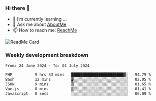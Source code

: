 ### Hi there 👋

- 🌱 I’m currently learning ...
- 💬 Ask me about [AboutMe](https://www.itzcy.com/about)
- 📫 How to reach me: [ReachMe](https://www.itzcy.com/about)

![ReadMe Card](https://github-readme-stats-ten-gilt.vercel.app/api?username=SuperChenYun&show_icons=true&title_color=fff&icon_color=79ff97&text_color=9f9f9f&bg_color=151515&hide_border=true)

### Weekly development breakdown
<!--START_SECTION:waka-->

```txt
From: 24 June 2024 - To: 01 July 2024

PHP          9 hrs 33 mins   ███████████████████████▓░   94.79 %
Bash         12 mins         ▓░░░░░░░░░░░░░░░░░░░░░░░░   02.05 %
JSON         9 mins          ▒░░░░░░░░░░░░░░░░░░░░░░░░   01.65 %
Vue.js       8 mins          ▒░░░░░░░░░░░░░░░░░░░░░░░░   01.41 %
JavaScript   0 secs          ░░░░░░░░░░░░░░░░░░░░░░░░░   00.09 %
```

<!--END_SECTION:waka-->
